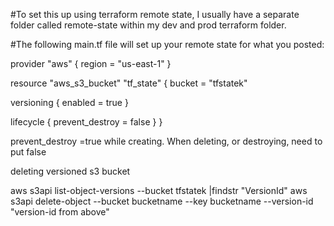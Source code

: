 #To set this up using terraform remote state, I usually have a separate folder called remote-state within my dev and prod terraform folder.

#The following main.tf file will set up your remote state for what you posted:

provider "aws" {
  region = "us-east-1"
}

resource "aws_s3_bucket" "tf_state" {
  bucket = "tfstatek"

  versioning {
    enabled = true
  }

  lifecycle {
    prevent_destroy = false
  }
}


prevent_destroy =true while creating. When deleting, or destroying, need to put false


deleting versioned s3 bucket

aws s3api list-object-versions --bucket tfstatek |findstr "VersionId"
aws s3api delete-object --bucket bucketname --key bucketname --version-id "version-id from above"

